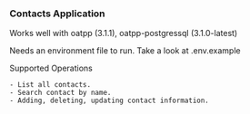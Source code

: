 ### Contacts Application

Works well with oatpp (3.1.1), oatpp-postgressql (3.1.0-latest)

Needs an environment file to run. Take a look at .env.example

Supported Operations 

    - List all contacts.
    - Search contact by name.
    - Adding, deleting, updating contact information.

